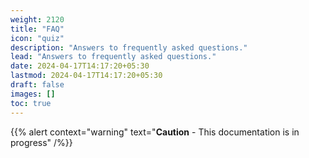 ```yaml
---
weight: 2120
title: "FAQ"
icon: "quiz"
description: "Answers to frequently asked questions."
lead: "Answers to frequently asked questions."
date: 2024-04-17T14:17:20+05:30
lastmod: 2024-04-17T14:17:20+05:30
draft: false
images: []
toc: true
---
```


{{% alert context="warning" text="**Caution** - This documentation is in progress" /%}}